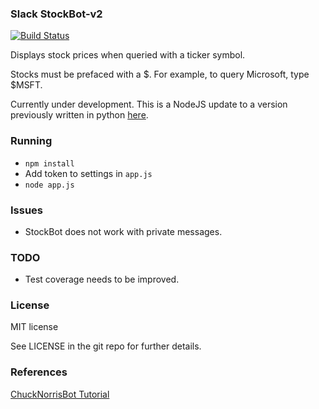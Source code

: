### Slack StockBot-v2

[![Build Status](https://travis-ci.org/mraypold/slack-stockbot-v2.svg?branch=master)](https://travis-ci.org/mraypold/slack-stockbot-v2)

Displays stock prices when queried with a ticker symbol.

Stocks must be prefaced with a $. For example, to query Microsoft, type $MSFT.

Currently under development. This is a NodeJS update to a version previously written in python [here](https://github.com/mraypold/slack-stockbot).

### Running

* `npm install`
* Add token to settings in `app.js`
* `node app.js`

### Issues

* StockBot does not work with private messages.

### TODO

* Test coverage needs to be improved.

### License

MIT license

See LICENSE in the git repo for further details.

### References

[ChuckNorrisBot Tutorial](https://scotch.io/tutorials/building-a-slack-bot-with-node-js-and-chuck-norris-super-powers)

